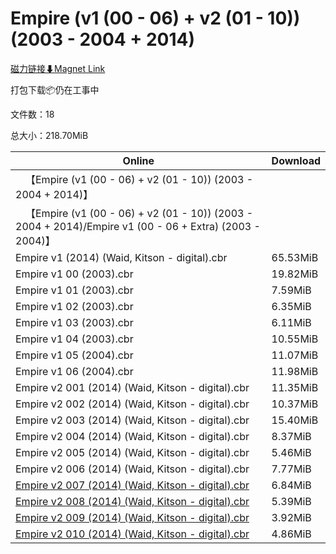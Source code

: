 # Empire (v1 (00 - 06) + v2 (01 - 10)) (2003 - 2004 + 2014)

[磁力链接⬇Magnet Link](magnet:?xt=urn:btih:8a02386f3e3383ffdd88c83aa9095f9065c23eb0&dn=Empire%20%28v1%20%2800%20-%2006%29%20%2B%20v2%20%2801%20-%2010%29%29%20%282003%20-%202004%20%2B%202014%29)

打包下载📦仍在工事中

文件数：18

总大小：218.70MiB

Online | Download
--- | ---
&emsp;【Empire (v1 (00 - 06) + v2 (01 - 10)) (2003 - 2004 + 2014)】 | 
&emsp;【Empire (v1 (00 - 06) + v2 (01 - 10)) (2003 - 2004 + 2014)/Empire v1 (00 - 06 + Extra) (2003 - 2004)】 | 
Empire v1 (2014) (Waid, Kitson - digital).cbr | 65.53MiB
Empire v1 00 (2003).cbr | 19.82MiB
Empire v1 01 (2003).cbr | 7.59MiB
Empire v1 02 (2003).cbr | 6.35MiB
Empire v1 03 (2003).cbr | 6.11MiB
Empire v1 04 (2003).cbr | 10.55MiB
Empire v1 05 (2004).cbr | 11.07MiB
Empire v1 06 (2004).cbr | 11.98MiB
Empire v2 001 (2014) (Waid, Kitson - digital).cbr | 11.35MiB
Empire v2 002 (2014) (Waid, Kitson - digital).cbr | 10.37MiB
Empire v2 003 (2014) (Waid, Kitson - digital).cbr | 15.40MiB
Empire v2 004 (2014) (Waid, Kitson - digital).cbr | 8.37MiB
Empire v2 005 (2014) (Waid, Kitson - digital).cbr | 5.46MiB
Empire v2 006 (2014) (Waid, Kitson - digital).cbr | 7.77MiB
[Empire v2 007 (2014) (Waid, Kitson - digital).cbr](https://github.com/alicewish/markdown/blob/master/comic/Empire-v2-007-2014-Waid-Kitson-digital-cbr.md) | 6.84MiB
[Empire v2 008 (2014) (Waid, Kitson - digital).cbr](https://github.com/alicewish/markdown/blob/master/comic/Empire-v2-008-2014-Waid-Kitson-digital-cbr.md) | 5.39MiB
[Empire v2 009 (2014) (Waid, Kitson - digital).cbr](https://github.com/alicewish/markdown/blob/master/comic/Empire-v2-009-2014-Waid-Kitson-digital-cbr.md) | 3.92MiB
[Empire v2 010 (2014) (Waid, Kitson - digital).cbr](https://github.com/alicewish/markdown/blob/master/comic/Empire-v2-010-2014-Waid-Kitson-digital-cbr.md) | 4.86MiB